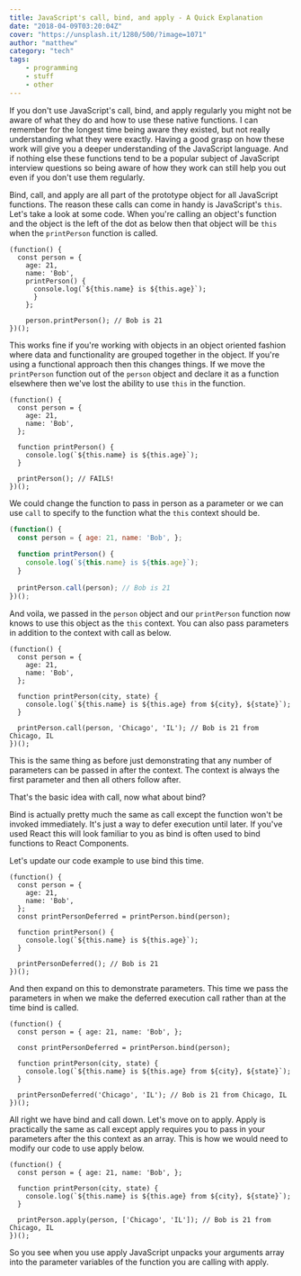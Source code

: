```yaml
---
title: JavaScript's call, bind, and apply - A Quick Explanation
date: "2018-04-09T03:20:04Z"
cover: "https://unsplash.it/1280/500/?image=1071"
author: "matthew"
category: "tech"
tags:
    - programming
    - stuff
    - other
---
```


If you don't use JavaScript's call, bind, and apply regularly you might not be aware of what they do and how to use these native functions. I can remember for the longest time being aware they existed, but not really understanding what they were exactly. Having a good grasp on how these work will give you a deeper understanding of the JavaScript language. And if nothing else these functions tend to be a popular subject of JavaScript interview questions so being aware of how they work can still help you out even if you don't use them regularly. 

Bind, call, and apply are all part of the prototype object for all JavaScript functions. The reason these calls can come in handy is JavaScript's `this`. Let's take a look at some code. When you're calling an object's function and the object is the left of the dot as below then that object will be `this` when the `printPerson` function is called. 

```
(function() { 
  const person = { 
    age: 21, 
    name: 'Bob', 
    printPerson() { 
      console.log(`${this.name} is ${this.age}`); 
      } 
    }; 

    person.printPerson(); // Bob is 21 
})(); 
```

This works fine if you're working with objects in an object oriented fashion where data and functionality are grouped together in the object. If you're using a functional approach then this changes things. If we move the `printPerson` function out of the `person` object and declare it as a function elsewhere then we've lost the ability to use `this` in the function. 

```
(function() { 
  const person = { 
    age: 21, 
    name: 'Bob', 
  }; 
  
  function printPerson() { 
    console.log(`${this.name} is ${this.age}`); 
  } 
  
  printPerson(); // FAILS! 
})();
```

We could change the function to pass in person as a parameter or we can use `call` to specify to the function what the `this` context should be. 

```javascript
(function() { 
  const person = { age: 21, name: 'Bob', }; 
  
  function printPerson() { 
    console.log(`${this.name} is ${this.age}`); 
  } 
  
  printPerson.call(person); // Bob is 21 
})();
``` 

And voila, we passed in the `person` object and our `printPerson` function now knows to use this object as the `this` context. You can also pass parameters in addition to the context with call as below. 

```
(function() { 
  const person = { 
    age: 21, 
    name: 'Bob', 
  };

  function printPerson(city, state) { 
    console.log(`${this.name} is ${this.age} from ${city}, ${state}`); 
  }

  printPerson.call(person, 'Chicago', 'IL'); // Bob is 21 from Chicago, IL 
})();
```

This is the same thing as before just demonstrating that any number of parameters can be passed in after the context. The context is always the first parameter and then all others follow after.

That's the basic idea with call, now what about bind?

Bind is actually pretty much the same as call except the function won't be invoked immediately. It's just a way to defer execution until later. If you've used React this will look familiar to you as bind is often used to bind functions to React Components.

Let's update our code example to use bind this time. 

```
(function() { 
  const person = { 
    age: 21, 
    name: 'Bob', 
  }; 
  const printPersonDeferred = printPerson.bind(person); 
  
  function printPerson() { 
    console.log(`${this.name} is ${this.age}`); 
  } 
  
  printPersonDeferred(); // Bob is 21 
})();
```

And then expand on this to demonstrate parameters. This time we pass the parameters in when we make the deferred execution call rather than at the time bind is called. 

```
(function() { 
  const person = { age: 21, name: 'Bob', }; 
  
  const printPersonDeferred = printPerson.bind(person); 
  
  function printPerson(city, state) { 
    console.log(`${this.name} is ${this.age} from ${city}, ${state}`); 
  } 
  
  printPersonDeferred('Chicago', 'IL'); // Bob is 21 from Chicago, IL 
})();
```

All right we have bind and call down. Let's move on to apply. Apply is practically the same as call except apply requires you to pass in your parameters after the this context as an array. This is how we would need to modify our code to use apply below. 

```
(function() { 
  const person = { age: 21, name: 'Bob', }; 
  
  function printPerson(city, state) { 
    console.log(`${this.name} is ${this.age} from ${city}, ${state}`); 
  } 
  
  printPerson.apply(person, ['Chicago', 'IL']); // Bob is 21 from Chicago, IL 
})();
```

So you see when you use apply JavaScript unpacks your arguments array into the parameter variables of the function you are calling with apply.